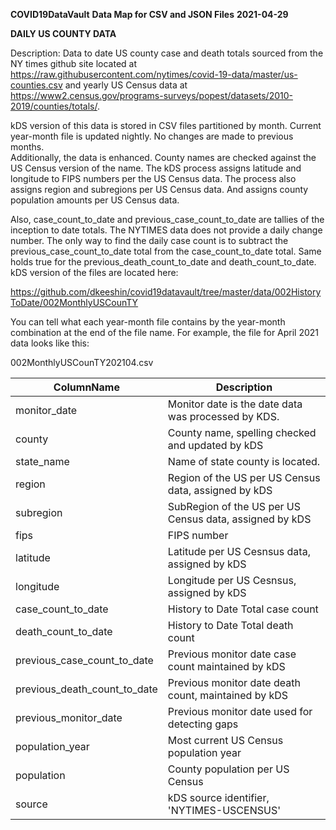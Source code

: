 __COVID19DataVault__
__Data Map for CSV and JSON Files__
__2021-04-29__

__DAILY US COUNTY DATA__

Description:  Data to date US county case and death totals sourced from the NY times github site located at https://raw.githubusercontent.com/nytimes/covid-19-data/master/us-counties.csv and yearly US Census data at  https://www2.census.gov/programs-surveys/popest/datasets/2010-2019/counties/totals/. 

kDS version of this data is stored in CSV files partitioned by month. Current year-month file is updated nightly. No changes are made to previous months.  
Additionally,  the data is enhanced.  County names are checked against the US Census version of the name.  The kDS process assigns latitude and longitude to FIPS numbers per the US Census data.  The process also assigns region and subregions per US Census data. And assigns county population amounts per US Census data. 

Also, case_count_to_date and previous_case_count_to_date are tallies of the inception to date totals. The NYTIMES data does not provide a daily change number.  The only way to find the daily case count is to subtract the previous_case_count_to_date total from the case_count_to_date total.  Same holds true for the previous_death_count_to_date and death_count_to_date. kDS version of the files are located here:

https://github.com/dkeeshin/covid19datavault/tree/master/data/002HistoryToDate/002MonthlyUSCounTY

You can tell what each year-month file contains by the year-month combination at the end of the file name.  For example,  the file for April 2021 data looks like this: 

002MonthlyUSCounTY202104.csv



| ColumnName | Description |
| ---------- | ----------- |
| monitor_date | Monitor date is the date data was processed by KDS. |
| county | County name, spelling checked and updated by kDS |  
| state_name| Name of state county is located. |
| region | Region of the US per US Census data, assigned by kDS |
| subregion | SubRegion of the US per US Census data, assigned by kDS |
| fips | FIPS number |
| latitude | Latitude per US Cesnsus data, assigned by kDS |
| longitude | Longitude per US Cesnsus, assigned by kDS |
| case_count_to_date | History to Date Total case count |
| death_count_to_date | History to Date Total death count |
| previous_case_count_to_date | Previous monitor date case count maintained by kDS |
| previous_death_count_to_date | Previous monitor date death count, maintained by kDS |
| previous_monitor_date | Previous monitor date used for detecting gaps |
| population_year | Most current US Census population year |
| population | County population per US Census |
| source | kDS source identifier, 'NYTIMES-USCENSUS' |
